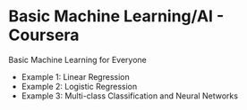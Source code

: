 # Basic Machine Learning/AI - Coursera
Basic Machine Learning for Everyone
- Example 1: Linear Regression
- Example 2: Logistic Regression
- Example 3: Multi-class Classification and Neural Networks